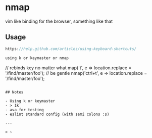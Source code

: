 # nmap

vim like binding for the browser, something like that

## Usage

```js
https://help.github.com/articles/using-keyboard-shortcuts/

using k or keymaster or nmap

```
// rebinds key no matter what
map('t', e => location.replace = '/find/master/foo');
// be gentle
nmap('ctrl+t', e => location.replace = '/find/master/foo');
````

## Notes

- Using k or keymaster
- > 1k
- ava for testing
- eslint standard config (with semi colons :s)

---

> ~
